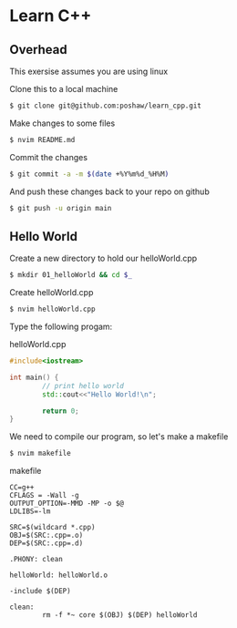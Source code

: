 # Learn C++

## Overhead

This exersise assumes you are using linux

Clone this to a local machine
``` bash
$ git clone git@github.com:poshaw/learn_cpp.git
```

Make changes to some files
``` bash
$ nvim README.md
```

Commit the changes
``` bash
$ git commit -a -m $(date +%Y%m%d_%H%M)
```

And push these changes back to your repo on github
``` bash
$ git push -u origin main
```

## Hello World

Create a new directory to hold our helloWorld.cpp
``` bash
$ mkdir 01_helloWorld && cd $_
```

Create helloWorld.cpp
``` bash
$ nvim helloWorld.cpp
```

Type the following progam:

helloWorld.cpp
``` cpp
#include<iostream>

int main() {
        // print hello world
        std::cout<<"Hello World!\n";

        return 0;
}
```

We need to compile our program, so let's make a makefile
``` bash
$ nvim makefile
```

makefile
``` make
CC=g++
CFLAGS = -Wall -g
OUTPUT_OPTION=-MMD -MP -o $@
LDLIBS=-lm

SRC=$(wildcard *.cpp)
OBJ=$(SRC:.cpp=.o)
DEP=$(SRC:.cpp=.d)

.PHONY: clean

helloWorld: helloWorld.o

-include $(DEP)

clean:
        rm -f *~ core $(OBJ) $(DEP) helloWorld
```
